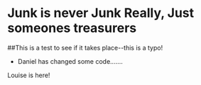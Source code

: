 # Junk is never Junk Really, Just someones treasurers

##This is a test to see if it takes place--this is a typo!


- Daniel has changed some code.......

Louise is here!

